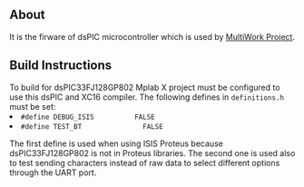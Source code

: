 <h2>
</a>About</h2>
It is the firware of dsPIC microcontroller which is used by <a href="https://github.com/dragondgold/MultiWork">MultiWork Project</a>.

<h2>
</a>Build Instructions</h2>
To build for dsPIC33FJ128GP802 Mplab X project must be configured to use this dsPIC and XC16 compiler. The following defines in <code>definitions.h</code> must be set:

<li><code>#define DEBUG_ISIS          FALSE</code>

<li><code>#define TEST_BT               FALSE</code>

The first define is used when using ISIS Proteus because dsPIC33FJ128GP802 is not in Proteus libraries. The second one is used also to test sending characters instead of raw data to select different options through the UART port. 